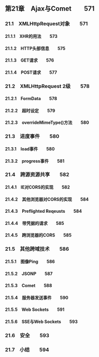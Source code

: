 ## 第21章　Ajax与Comet　　571
### 21.1　XMLHttpRequest对象　　571
#### 21.1.1　XHR的用法　　573
#### 21.1.2　HTTP头部信息　　575
#### 21.1.3　GET请求　　576
#### 21.1.4　POST请求　　577
### 21.2　XMLHttpRequest 2级　　578
#### 21.2.1　FormData　　578
#### 21.2.2　超时设定　　579
#### 21.2.3　overrideMimeType()方法　　580
### 21.3　进度事件　　580
#### 21.3.1　load事件　　580
#### 21.3.2　progress事件　　581
### 21.4　跨源资源共享　　582
#### 21.4.1　IE对CORS的实现　　582
#### 21.4.2　其他浏览器对CORS的实现　　584
#### 21.4.3　Preflighted Reqeusts　　584
#### 21.4.4　带凭据的请求　　585
#### 21.4.5　跨浏览器的CORS　　585
### 21.5　其他跨域技术　　586
#### 21.5.1　图像Ping　　586
#### 21.5.2　JSONP　　587
#### 21.5.3　Comet　　588
#### 21.5.4　服务器发送事件　　590
#### 21.5.5　Web Sockets　　591
#### 21.5.6　SSE与Web Sockets　　593
### 21.6　安全　　593
### 21.7　小结　　594